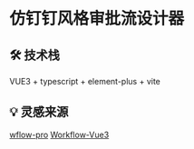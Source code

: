# 仿钉钉风格审批流设计器

## 🛠️ 技术栈

VUE3 + typescript + element-plus + vite

## 💡 灵感来源

[wflow-pro](http://106.13.16.28:83/)
[Workflow-Vue3](https://stavinli.github.io/Workflow-Vue3/dist/index.html#/)
